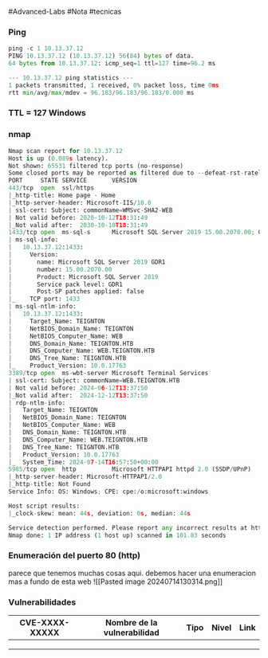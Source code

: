 #Advanced-Labs #Nota #tecnicas 

### Ping

```python
ping -c 1 10.13.37.12
PING 10.13.37.12 (10.13.37.12) 56(84) bytes of data.
64 bytes from 10.13.37.12: icmp_seq=1 ttl=127 time=96.2 ms

--- 10.13.37.12 ping statistics ---
1 packets transmitted, 1 received, 0% packet loss, time 0ms
rtt min/avg/max/mdev = 96.183/96.183/96.183/0.000 ms
```

### TTL = 127 Windows

### nmap

```python
Nmap scan report for 10.13.37.12
Host is up (0.089s latency).
Not shown: 65531 filtered tcp ports (no-response)
Some closed ports may be reported as filtered due to --defeat-rst-ratelimit
PORT     STATE SERVICE       VERSION
443/tcp  open  ssl/https
|_http-title: Home page - Home
|_http-server-header: Microsoft-IIS/10.0
| ssl-cert: Subject: commonName=WMSvc-SHA2-WEB
| Not valid before: 2020-10-12T18:31:49
|_Not valid after:  2030-10-10T18:31:49
1433/tcp open  ms-sql-s      Microsoft SQL Server 2019 15.00.2070.00; GDR1
| ms-sql-info: 
|   10.13.37.12:1433: 
|     Version: 
|       name: Microsoft SQL Server 2019 GDR1
|       number: 15.00.2070.00
|       Product: Microsoft SQL Server 2019
|       Service pack level: GDR1
|       Post-SP patches applied: false
|_    TCP port: 1433
| ms-sql-ntlm-info: 
|   10.13.37.12:1433: 
|     Target_Name: TEIGNTON
|     NetBIOS_Domain_Name: TEIGNTON
|     NetBIOS_Computer_Name: WEB
|     DNS_Domain_Name: TEIGNTON.HTB
|     DNS_Computer_Name: WEB.TEIGNTON.HTB
|     DNS_Tree_Name: TEIGNTON.HTB
|_    Product_Version: 10.0.17763
3389/tcp open  ms-wbt-server Microsoft Terminal Services
| ssl-cert: Subject: commonName=WEB.TEIGNTON.HTB
| Not valid before: 2024-06-12T13:37:50
|_Not valid after:  2024-12-12T13:37:50
| rdp-ntlm-info: 
|   Target_Name: TEIGNTON
|   NetBIOS_Domain_Name: TEIGNTON
|   NetBIOS_Computer_Name: WEB
|   DNS_Domain_Name: TEIGNTON.HTB
|   DNS_Computer_Name: WEB.TEIGNTON.HTB
|   DNS_Tree_Name: TEIGNTON.HTB
|   Product_Version: 10.0.17763
|_  System_Time: 2024-07-14T16:57:50+00:00
5985/tcp open  http          Microsoft HTTPAPI httpd 2.0 (SSDP/UPnP)
|_http-server-header: Microsoft-HTTPAPI/2.0
|_http-title: Not Found
Service Info: OS: Windows; CPE: cpe:/o:microsoft:windows

Host script results:
|_clock-skew: mean: 44s, deviation: 0s, median: 44s

Service detection performed. Please report any incorrect results at https://nmap.org/submit/ .
Nmap done: 1 IP address (1 host up) scanned in 101.83 seconds
```

### Enumeración del puerto 80 (http)
parece que tenemos muchas cosas aqui. debemos hacer una enumeracion mas a fundo de esta web
![[Pasted image 20240714130314.png]]

### Vulnerabilidades

| CVE-XXXX-XXXXX | Nombre de la vulnerabilidad | Tipo | Nivel | Link |
| -------------- | --------------------------- | ---- | ----- | ---- |
|                |                             |      |       |      |
|                |                             |      |       |      |
|                |                             |      |       |      |
